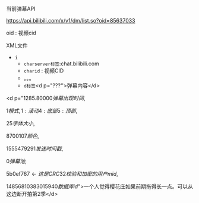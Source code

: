 当前弹幕API

<https://api.bilibili.com/x/v1/dm/list.so?oid=85637033>

oid : 视频cid



XML文件

- `i`
  - `charserver标签`:chat.bilibili.com
  - `charid` : 视频CID
  - 。。。
  - `d标签`<d p="???''>弹幕内容<\/d>



\<d p="1285.80000$弹幕出现时间$,

1$模式,1:滚动 4:底部 5:顶部$,

25$字体大小$,

8700107$颜色$,

1555479291$发送时间戳$,

0$弹幕池$,

5b0ef767$\leftarrow 这是CRC32校验和加密的用户mid$,

14856810383015940$数据库id​$">一个人觉得樱花庄如果前期拖得长一点。可以从这边断开拍第2季<\/d>

